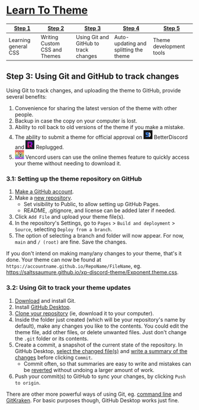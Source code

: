 [bd]: ../img/icon/bd.png
[rp]: ../img/icon/rp.png
[vc]: ../img/icon/vc.png

[gh-signup]: https://github.com/signup
[gh-newrepo]: https://GitHub.com/new
[ghdesk]: https://desktop.GitHub.com/
[ghdesk-clone]: https://docs.github.com/en/desktop/contributing-and-collaborating-using-github-desktop/adding-and-cloning-repositories/cloning-and-forking-repositories-from-github-desktop
[ghdesk-commit-select]: https://docs.github.com/en/desktop/contributing-and-collaborating-using-github-desktop/making-changes-in-a-branch/committing-and-reviewing-changes-to-your-project-in-github-desktop#selecting-changes-to-include-in-a-commit
[ghdesk-commit-message]: https://docs.github.com/en/desktop/contributing-and-collaborating-using-github-desktop/making-changes-in-a-branch/committing-and-reviewing-changes-to-your-project-in-github-desktop#write-a-commit-message-and-push-your-changes
[git-dl]: https://git-scm.com/downloads
[git-revert]: https://stackoverflow.com/questions/4114095/how-do-i-revert-a-git-repository-to-a-previous-commit
[git-guide]: https://docs.github.com/en/get-started/getting-started-with-git
[gitkraken]: https://www.gitkraken.com/

# [Learn To Theme](../index.md)

| [Step 1](1.md)       | [Step 2](2.md)                | [Step 3](3.md)                        | [Step 4](4.md)                        | [Step 5](5.md)          |
| -------------------- | ----------------------------- | ------------------------------------- | ------------------------------------- | ----------------------- |
| Learning general CSS | Writing Custom CSS and Themes | Using Git and GitHub to track changes | Auto-updating and splitting the theme | Theme development tools |

## Step 3: Using Git and GitHub to track changes

Using Git to track changes, and uploading the theme to GitHub, provide several benefits:
1. Convenience for sharing the latest version of the theme with other people.
2. Backup in case the copy on your computer is lost.
3. Ability to roll back to old versions of the theme if you make a mistake.
4. The ability to submit a theme for official approval on ![icon][bd] BetterDiscord and ![icon][rp] Replugged.
5. ![icon][vc] Vencord users can use the online themes feature to quickly access your theme without needing to download it.

### 3.1: Setting up the theme repository on GitHub
1. [Make a GitHub account][gh-signup].
2. Make a [new repository][gh-newrepo].
    - Set visibility to Public, to allow setting up GitHub Pages.
    - README, .gitignore, and license can be added later if needed.
3. Click `Add File` and upload your theme file(s).
4. In the repository's Settings, go to `Pages` > `Build and deployment` > `Source`, selecting `Deploy from a branch`.
5. The option of selecting a branch and folder will now appear. For now, `main` and `/ (root)` are fine. Save the changes.

If you don't intend on making many/any changes to your theme, that's it done. Your theme can now be found at `https://accountname.github.io/RepoName/FileName`, eg. https://saltssaumure.github.io/xp-discord-theme/Exponent.theme.css.

### 3.2: Using Git to track your theme updates
1. [Download][git-dl] and install Git.
2. Install [GitHub Desktop][ghdesk].
3. [Clone your repository][ghdesk-clone] (ie, download it to your computer).
4. Inside the folder just created (which will be your repository's name by default), make any changes you like to the contents. You could edit the theme file, add other files, or delete unwanted files. Just don't change the `.git` folder or its contents.
5. Create a commit, a snapshot of the current state of the repository. In GitHub Desktop, [select the changed file(s)][ghdesk-commit-select] and [write a summary of the changes][ghdesk-commit-message] before clicking `Commit`.
    - Commit often, so that summaries are easy to write and mistakes can be [reverted][git-revert] without undoing a larger amount of work.
6. Push your commit(s) to GitHub to sync your changes, by clicking `Push to origin`.

There are other more powerful ways of using Git, eg. [command line][git-guide] and [GitKraken][gitkraken]. For basic purposes though, GitHub Desktop works just fine.
